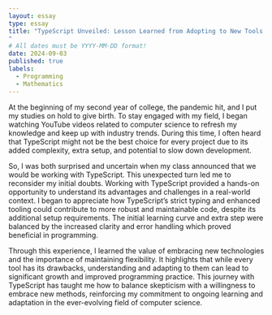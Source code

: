 ```yaml
---
layout: essay
type: essay
title: "TypeScript Unveiled: Lesson Learned from Adopting to New Tools
"
# All dates must be YYYY-MM-DD format!
date: 2024-09-03
published: true
labels:
  - Programming
  - Mathematics
---
```



At the beginning of my second year of college, the pandemic hit, and I put my studies on hold to give birth. To stay engaged with my field, I began watching YouTube videos related to computer science to refresh my knowledge and keep up with industry trends. During this time, I often heard that TypeScript might not be the best choice for every project due to its added complexity, extra setup, and potential to slow down development.

So, I was both surprised and uncertain when my class announced that we would be working with TypeScript. This unexpected turn led me to reconsider my initial doubts. Working with TypeScript provided a hands-on opportunity to understand its advantages and challenges in a real-world context. I began to appreciate how TypeScript’s strict typing and enhanced tooling could contribute to more robust and maintainable code, despite its additional setup requirements. The initial learning curve and extra step were balanced by the increased clarity and error handling which proved beneficial in programming.

Through this experience, I learned the value of embracing new technologies and the importance of maintaining flexibility. It highlights that while every tool has its drawbacks, understanding and adapting to them can lead to significant growth and improved programming practice. This journey with TypeScript has taught me how to balance skepticism with a willingness to embrace new methods, reinforcing my commitment to ongoing learning and adaptation in the ever-evolving field of computer science.
